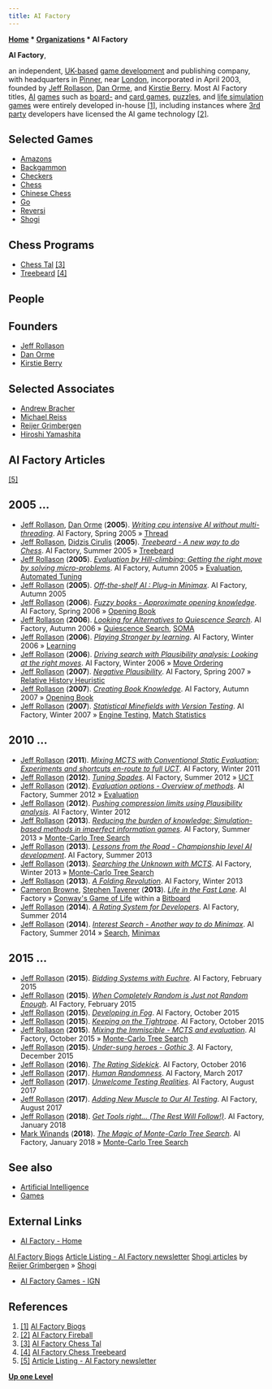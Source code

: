 ```yaml
---
title: AI Factory
---
```

**[Home](Home "Home") * [Organizations](Organizations "Organizations") * AI Factory**

**AI Factory**,

an independent, [UK-based](https://en.wikipedia.org/wiki/United_Kingdom) [game development](https://en.wikipedia.org/wiki/Video_game_development) and publishing company, with headquarters in [Pinner](https://en.wikipedia.org/wiki/Pinner), near [London](https://en.wikipedia.org/wiki/London), incorporated in April 2003, founded by [Jeff Rollason](Jeff_Rollason "Jeff Rollason"), [Dan Orme](index.php?title=Dan_Orme&action=edit&redlink=1 "Dan Orme (page does not exist)"), and [Kirstie Berry](index.php?title=Kirstie_Berry&action=edit&redlink=1 "Kirstie Berry (page does not exist)"). Most AI Factory titles, [AI](Artificial_Intelligence "Artificial Intelligence") [games](Games "Games") such as [board-](https://en.wikipedia.org/wiki/Board_game) and [card games](https://en.wikipedia.org/wiki/Card_game), [puzzles](https://en.wikipedia.org/wiki/Puzzle), and [life simulation games](https://en.wikipedia.org/wiki/Life_simulation_game) were entirely developed in-house <a id="cite-note-1" href="#cite-ref-1">[1]</a>, including instances where [3rd party](https://en.wikipedia.org/wiki/Third_party) developers have licensed the AI game technology <a id="cite-note-2" href="#cite-ref-2">[2]</a>.

## Selected Games

- [Amazons](Amazons "Amazons")
- [Backgammon](Backgammon "Backgammon")
- [Checkers](Checkers "Checkers")
- [Chess](Chess "Chess")
- [Chinese Chess](Chinese_Chess "Chinese Chess")
- [Go](Go "Go")
- [Reversi](Othello "Othello")
- [Shogi](Shogi "Shogi")

## Chess Programs

- [Chess Tal](Chess_System_Tal "Chess System Tal") <a id="cite-note-3" href="#cite-ref-3">[3]</a>
- [Treebeard](Treebeard "Treebeard") <a id="cite-note-4" href="#cite-ref-4">[4]</a>

## People

## Founders

- [Jeff Rollason](Jeff_Rollason "Jeff Rollason")
- [Dan Orme](index.php?title=Dan_Orme&action=edit&redlink=1 "Dan Orme (page does not exist)")
- [Kirstie Berry](index.php?title=Kirstie_Berry&action=edit&redlink=1 "Kirstie Berry (page does not exist)")

## Selected Associates

- [Andrew Bracher](index.php?title=Andrew_Bracher&action=edit&redlink=1 "Andrew Bracher (page does not exist)")
- [Michael Reiss](index.php?title=Michael_Reiss&action=edit&redlink=1 "Michael Reiss (page does not exist)")
- [Reijer Grimbergen](Reijer_Grimbergen "Reijer Grimbergen")
- [Hiroshi Yamashita](Hiroshi_Yamashita "Hiroshi Yamashita")

## AI Factory Articles

<a id="cite-note-5" href="#cite-ref-5">[5]</a>

## 2005 ...

- [Jeff Rollason](Jeff_Rollason "Jeff Rollason"), [Dan Orme](index.php?title=Dan_Orme&action=edit&redlink=1 "Dan Orme (page does not exist)") (**2005**). *[Writing cpu intensive AI without multi-threading](http://www.aifactory.co.uk/newsletter/2005_01_nonmultithreading_AI.htm)*. AI Factory, Spring 2005 » [Thread](Thread "Thread")
- [Jeff Rollason](Jeff_Rollason "Jeff Rollason"), [Didzis Cirulis](index.php?title=Didzis_Cirulis&action=edit&redlink=1 "Didzis Cirulis (page does not exist)") (**2005**). *[Treebeard - A new way to do Chess](http://www.aifactory.co.uk/newsletter/2005_02_treebeard_chess.htm)*. AI Factory, Summer 2005 » [Treebeard](Treebeard "Treebeard")
- [Jeff Rollason](Jeff_Rollason "Jeff Rollason") (**2005**). *[Evaluation by Hill-climbing: Getting the right move by solving micro-problems](http://www.aifactory.co.uk/newsletter/2005_03_hill-climbing.htm)*. AI Factory, Autumn 2005 » [Evaluation](Evaluation "Evaluation"), [Automated Tuning](Automated_Tuning "Automated Tuning")
- [Jeff Rollason](Jeff_Rollason "Jeff Rollason") (**2005**). *[Off-the-shelf AI : Plug-in Minimax](http://www.aifactory.co.uk/newsletter/2005_03_plugin_minimax.htm)*. AI Factory, Autumn 2005
- [Jeff Rollason](Jeff_Rollason "Jeff Rollason") (**2006**). *[Fuzzy books - Approximate opening knowledge](http://www.aifactory.co.uk/newsletter/2006_01_fuzzy_books.htm)*. AI Factory, Spring 2006 » [Opening Book](Opening_Book "Opening Book")
- [Jeff Rollason](Jeff_Rollason "Jeff Rollason") (**2006**). *[Looking for Alternatives to Quiescence Search](http://www.aifactory.co.uk/newsletter/2006_03_quiescence_alts.htm)*. AI Factory, Autumn 2006 » [Quiescence Search](Quiescence_Search "Quiescence Search"), [SOMA](SOMA "SOMA")
- [Jeff Rollason](Jeff_Rollason "Jeff Rollason") (**2006**). *[Playing Stronger by learning](http://www.aifactory.co.uk/newsletter/2005_04_stronger-by-learning.htm)*. AI Factory, Winter 2006 » [Learning](Learning "Learning")
- [Jeff Rollason](Jeff_Rollason "Jeff Rollason") (**2006**). *[Driving search with Plausibility analysis: Looking at the right moves](http://www.aifactory.co.uk/newsletter/2005_04_plausibility_analysis.htm)*. AI Factory, Winter 2006 » [Move Ordering](Move_Ordering "Move Ordering")
- [Jeff Rollason](Jeff_Rollason "Jeff Rollason") (**2007**). *[Negative Plausibility](http://www.aifactory.co.uk/newsletter/2007_01_neg_plausibility.htm)*. AI Factory, Spring 2007 » [Relative History Heuristic](Relative_History_Heuristic "Relative History Heuristic")
- [Jeff Rollason](Jeff_Rollason "Jeff Rollason") (**2007**). *[Creating Book Knowledge](http://www.aifactory.co.uk/newsletter/2007_03_creating_book.htm)*. AI Factory, Autumn 2007 » [Opening Book](Opening_Book "Opening Book")
- [Jeff Rollason](Jeff_Rollason "Jeff Rollason") (**2007**). *[Statistical Minefields with Version Testing](http://www.aifactory.co.uk/newsletter/2007_04_stat_minefields.htm)*. AI Factory, Winter 2007 » [Engine Testing](Engine_Testing "Engine Testing"), [Match Statistics](Match_Statistics "Match Statistics")

## 2010 ...

- [Jeff Rollason](Jeff_Rollason "Jeff Rollason") (**2011**). *[Mixing MCTS with Conventional Static Evaluation: Experiments and shortcuts en-route to full UCT](http://www.aifactory.co.uk/newsletter/2011_02_mcts_static.htm)*. AI Factory, Winter 2011
- [Jeff Rollason](Jeff_Rollason "Jeff Rollason") (**2012**). *[Tuning Spades](http://www.aifactory.co.uk/newsletter/2012_01_tuning_spades.htm)*. AI Factory, Summer 2012 » [UCT](UCT "UCT")
- [Jeff Rollason](Jeff_Rollason "Jeff Rollason") (**2012**). *[Evaluation options - Overview of methods](http://www.aifactory.co.uk/newsletter/2012_01_evaluation_options.htm)*. AI Factory, Summer 2012 » [Evaluation](Evaluation "Evaluation")
- [Jeff Rollason](Jeff_Rollason "Jeff Rollason") (**2012**). *[Pushing compression limits using Plausibility analysis](http://www.aifactory.co.uk/newsletter/2012_02_compression_plausibility.htm)*. AI Factory, Winter 2012
- [Jeff Rollason](Jeff_Rollason "Jeff Rollason") (**2013**). *[Reducing the burden of knowledge: Simulation-based methods in imperfect information games](http://www.aifactory.co.uk/newsletter/2013_01_reduce_burden.htm)*. AI Factory, Summer 2013 » [Monte-Carlo Tree Search](Monte-Carlo_Tree_Search "Monte-Carlo Tree Search")
- [Jeff Rollason](Jeff_Rollason "Jeff Rollason") (**2013**). *[Lessons from the Road - Championship level AI development](http://www.aifactory.co.uk/newsletter/2013_01_champ_dev.htm)*. AI Factory, Summer 2013
- [Jeff Rollason](Jeff_Rollason "Jeff Rollason") (**2013**). *[Searching the Unknown with MCTS](http://www.aifactory.co.uk/newsletter/2013_02_unknown_mcts.htm)*. AI Factory, Winter 2013 » [Monte-Carlo Tree Search](Monte-Carlo_Tree_Search "Monte-Carlo Tree Search")
- [Jeff Rollason](Jeff_Rollason "Jeff Rollason") (**2013**). *[A Folding Revolution](http://www.aifactory.co.uk/newsletter/2013_02_folding_revolution.htm)*. AI Factory, Winter 2013
- [Cameron Browne](Cameron_Browne "Cameron Browne"), [Stephen Tavener](index.php?title=Stephen_Tavener&action=edit&redlink=1 "Stephen Tavener (page does not exist)") (**2013**). *[Life in the Fast Lane](http://www.aifactory.co.uk/newsletter/2012_02_fast_lane.htm)*. AI Factory » [Conway's Game of Life](https://en.wikipedia.org/wiki/Conway%27s_Game_of_Life) within a [Bitboard](Bitboards "Bitboards")
- [Jeff Rollason](Jeff_Rollason "Jeff Rollason") (**2014**). *[A Rating System for Developers](http://www.aifactory.co.uk/newsletter/2014_01_rating_developers.htm)*. AI Factory, Summer 2014
- [Jeff Rollason](Jeff_Rollason "Jeff Rollason") (**2014**). *[Interest Search - Another way to do Minimax](http://www.aifactory.co.uk/newsletter/2014_01_interest_minimax.htm)*. AI Factory, Summer 2014 » [Search](Search "Search"), [Minimax](Minimax "Minimax")

## 2015 ...

- [Jeff Rollason](Jeff_Rollason "Jeff Rollason") (**2015**). *[Bidding Systems with Euchre](http://www.aifactory.co.uk/newsletter/2014_02_bidding_euchre.htm)*. AI Factory, February 2015
- [Jeff Rollason](Jeff_Rollason "Jeff Rollason") (**2015**). *[When Completely Random is Just not Random Enough](http://www.aifactory.co.uk/newsletter/2014_02_completely_random.htm)*. AI Factory, February 2015
- [Jeff Rollason](Jeff_Rollason "Jeff Rollason") (**2015**). *[Developing in Fog](http://www.aifactory.co.uk/newsletter/2015_01_dev_fog.htm)*. AI Factory, October 2015
- [Jeff Rollason](Jeff_Rollason "Jeff Rollason") (**2015**). *[Keeping on the Tightrope](http://www.aifactory.co.uk/newsletter/2015_01_keep_tightrope.htm)*. AI Factory, October 2015
- [Jeff Rollason](Jeff_Rollason "Jeff Rollason") (**2015**). *[Mixing the Immiscible - MCTS and evaluation](http://www.aifactory.co.uk/newsletter/2015_02_mixing_immiscible.htm)*. AI Factory, October 2015 » [Monte-Carlo Tree Search](Monte-Carlo_Tree_Search "Monte-Carlo Tree Search")
- [Jeff Rollason](Jeff_Rollason "Jeff Rollason") (**2015**). *[Under-sung heroes - Gothic 3](http://www.aifactory.co.uk/newsletter/2015_02_heroes_gothic.htm)*. AI Factory, December 2015
- [Jeff Rollason](Jeff_Rollason "Jeff Rollason") (**2016**). *[The Rating Sidekick](http://www.aifactory.co.uk/newsletter/2016_01_rating_sidekick.htm)*. AI Factory, October 2016
- [Jeff Rollason](Jeff_Rollason "Jeff Rollason") (**2017**). *[Human Randomness](http://www.aifactory.co.uk/newsletter/2016_02_human_random.htm)*. AI Factory, March 2017
- [Jeff Rollason](Jeff_Rollason "Jeff Rollason") (**2017**). *[Unwelcome Testing Realities](http://www.aifactory.co.uk/newsletter/2017_01_testing_realities.htm)*. AI Factory, August 2017
- [Jeff Rollason](Jeff_Rollason "Jeff Rollason") (**2017**). *[Adding New Muscle to Our AI Testing](http://www.aifactory.co.uk/newsletter/2017_01_muscle_testing.htm)*. AI Factory, August 2017
- [Jeff Rollason](Jeff_Rollason "Jeff Rollason") (**2018**). *[Get Tools right… (The Rest Will Follow!)](http://www.aifactory.co.uk/newsletter/2017_02_tools_follow.htm)*. AI Factory, January 2018
- [Mark Winands](Mark_Winands "Mark Winands") (**2018**). *[The Magic of Monte-Carlo Tree Search](http://www.aifactory.co.uk/newsletter/2017_02_magic_montecarlo.htm)*. AI Factory, January 2018 » [Monte-Carlo Tree Search](Monte-Carlo_Tree_Search "Monte-Carlo Tree Search")

## See also

- [Artificial Intelligence](Artificial_Intelligence "Artificial Intelligence")
- [Games](Games "Games")

## External Links

- [AI Factory - Home](http://www.aifactory.co.uk/AIF_Index.htm)

[AI Factory Biogs](http://www.aifactory.co.uk/AIF_Us.htm)
[Article Listing - AI Factory newsletter](http://www.aifactory.co.uk/newsletter/articles.htm)
[Shogi articles](http://www2.teu.ac.jp/gamelab/SHOGI/articlesmain.html) by [Reijer Grimbergen](Reijer_Grimbergen "Reijer Grimbergen") » [Shogi](Shogi "Shogi")

- [AI Factory Games - IGN](http://www.ign.com/companies/ai-factory)

## References

1. <a id="cite-ref-1" href="#cite-note-1">[1]</a> [AI Factory Biogs](http://www.aifactory.co.uk/AIF_Us.htm)
1. <a id="cite-ref-2" href="#cite-note-2">[2]</a> [AI Factory Fireball](http://www.aifactory.co.uk/AIF_Fireball.htm)
1. <a id="cite-ref-3" href="#cite-note-3">[3]</a> [AI Factory Chess Tal](http://www.aifactory.co.uk/AIF_Games_Chess_Tal.htm)
1. <a id="cite-ref-4" href="#cite-note-4">[4]</a> [AI Factory Chess Treebeard](http://www.aifactory.co.uk/AIF_Games_Chess_Treebeard.htm)
1. <a id="cite-ref-5" href="#cite-note-5">[5]</a> [Article Listing - AI Factory newsletter](http://www.aifactory.co.uk/newsletter/articles.htm)

**[Up one Level](Organizations "Organizations")**

